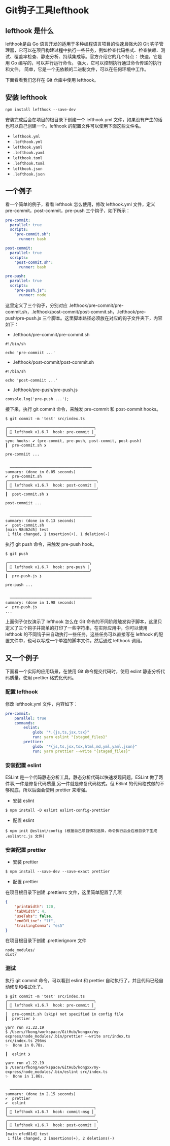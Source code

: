# Git钩子工具lefthook

## lefthook 是什么

lefthook是由 Go 语言开发的适用于多种编程语言项目的快速且强大的 Git 钩子管理器，它可以在项目构建过程中执行一些任务，例如检查代码格式、检查依赖、测试、覆盖率检查、静态分析、持续集成等。官方介绍它的几个特点：
快速，它是用 Go 编写的，可以并行运行命令。
强大，它可以控制执行通过命令传递的执行和文件。
简单，它是一个无依赖的二进制文件，可以在任何环境中工作。

下面看看我们怎样在 Git 仓库中使用 lefthook。

## 安装 lefthook

```shell
npm install lefthook --save-dev
```

安装完成后会在项目的根目录下创建一个 lefthook.yml 文件，如果没有产生的话也可以自己创建一个。lefthook 的配置文件可以使用下面这些文件名。

- `lefthook.yml`
- `.lefthook.yml`
- `lefthook.yaml`
- `.lefthook.yaml`
- `lefthook.toml`
- `.lefthook.toml`
- `lefthook.json`
- `.lefthook.json`

## 一个例子

看一个简单的例子，看看 lefthook 怎么使用，修改 lefthook.yml 文件，定义 pre-commit，post-commit，pre-push 三个钩子，如下所示：

```yaml
pre-commit:
  parallel: true
  scripts:
    "pre-commit.sh":
      runner: bash

post-commit:
  parallel: true
  scripts:
    "post-commit.sh":
      runner: bash

pre-push:
  parallel: true
  scripts:
    "pre-push.js":
      runner: node
```

这里定义了三个钩子，分别对应 .lefthook/pre-commit/pre-commit.sh，.lefthook/post-commit/post-commit.sh，.lefthook/pre-push/pre-push.js 三个脚本。这里脚本路径必须放在对应的钩子文件夹下，内容如下：

- .lefthook/pre-commit/pre-commit.sh

```shell
#!/bin/sh

echo 'pre-commiit ...'
```

- .lefthook/post-commit/post-commit.sh

```shell
#!/bin/sh

echo 'post-commiit ...'
```

- .lefthook/pre-push/pre-push.js

```shell
console.log('pre-push ...');
```

接下来，执行 git commit 命令，来触发 pre-commit 和 post-commit hooks。

```shell
$ git commit -m 'test' src/index.ts

╭──────────────────────────────────────╮
│ 🥊 lefthook v1.6.7  hook: pre-commit │
╰──────────────────────────────────────╯
sync hooks: ✔️ (pre-commit, pre-push, post-commit, post-push)
┃  pre-commit.sh ❯ 

pre-commiit ...


  ────────────────────────────────────
summary: (done in 0.05 seconds)       
✔️  pre-commit.sh
╭───────────────────────────────────────╮
│ 🥊 lefthook v1.6.7  hook: post-commit │
╰───────────────────────────────────────╯
┃  post-commit.sh ❯ 

post-commiit ...


  ────────────────────────────────────
summary: (done in 0.13 seconds)       
✔️  post-commit.sh
[main 98d62d5] test
 1 file changed, 1 insertion(+), 1 deletion(-)
```

执行 git push 命令，来触发 pre-push hook。

```shell
$ git push

╭────────────────────────────────────╮
│ 🥊 lefthook v1.6.7  hook: pre-push │
╰────────────────────────────────────╯
┃  pre-push.js ❯ 

pre-push ...


  ────────────────────────────────────
summary: (done in 1.98 seconds)       
✔️  pre-push.js
...
```

上面例子仅仅演示了 lefthook 怎么在 Git 命令的不同阶段触发钩子脚本，这里只定义了三个钩子并简单的打印了一些字符串，在实际应用中，你可以使用 lefthook 的不同钩子来自动执行一些任务，这些任务可以直接写在 lefthook 的配置文件中，也可以写成一个单独的脚本文件，然后通过 lefthook 调用。

## 又一个例子

下面看一个实际的应用场景，在使用 Git 命令提交代码时，使用 eslint 静态分析代码质量，使用 prettier 格式化代码。

### 配置 lefthook

修改 lefthook.yml 文件，内容如下：

``` yaml
pre-commit:
    parallel: true
    commands:
        eslint:
            glob: "*.{js,ts,jsx,tsx}"
            run: yarn eslint "{staged_files}"
        prettier:
            glob: "*{js,ts,jsx,tsx,html,md,yml,yaml,json}"
            run: yarn prettier --write "{staged_files}"
```

### 安装配置 eslint

ESLint 是一个代码静态分析工具，静态分析代码以快速发现问题。ESLint 做了两件事,一件是修复代码质量,另一件就是修复代码格式。但 ESlint 的代码格式做的不够彻底，所以后面会使用 prettier 来增强。

- 安装 eslint

``` shell
$ npm install -D eslint eslint-config-prettier
```

- 配置 eslint

``` shell
$ npm init @eslint/config (根据自己项目情况选择，命令执行后会在根目录下生成 .eslintrc.js 文件)
```

### 安装配置 prettier

- 安装 prettier

``` shell
$ npm install --save-dev --save-exact prettier
```

- 配置 prettier

在项目根目录下创建 .prettierrc 文件，这里简单配置了几项

``` json
{
    "printWidth": 120, 
    "tabWidth": 4,
    "useTabs": false,
    "endOfLine": "lf",
    "trailingComma": "es5"
}
```

在项目根目录下创建 .prettierignore 文件

``` shell
node_modules/
dist/
```

### 测试

执行 git commit 命令，可以看到 eslint 和 prettier 自动执行了，并且代码已经自动修复和格式化了。

``` shell
$ git commit -m 'test' src/index.ts 
╭──────────────────────────────────────╮
│ 🥊 lefthook v1.6.7  hook: pre-commit │
╰──────────────────────────────────────╯
│  pre-commit.sh (skip) not specified in config file
┃  prettier ❯ 

yarn run v1.22.19
$ /Users/fkong/workspace/GitHub/kongxx/my-express/node_modules/.bin/prettier --write src/index.ts
src/index.ts 296ms
✨  Done in 0.78s.

┃  eslint ❯ 

yarn run v1.22.19
$ /Users/fkong/workspace/GitHub/kongxx/my-express/node_modules/.bin/eslint src/index.ts
✨  Done in 1.86s.

                                      
  ────────────────────────────────────
summary: (done in 2.15 seconds)       
✔️  prettier
✔️  eslint
╭──────────────────────────────────────╮
│ 🥊 lefthook v1.6.7  hook: commit-msg │
╰──────────────────────────────────────╯
╭───────────────────────────────────────╮
│ 🥊 lefthook v1.6.7  hook: post-commit │
╰───────────────────────────────────────╯
[main efed81d] test
 1 file changed, 2 insertions(+), 2 deletions(-)
```
